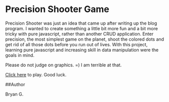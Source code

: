 # Precision Shooter Game

Precision Shooter was just an idea that came up after writing up the blog program. I wanted to create something a little bit more fun 
and a bit more tricky with pure javascript, rather than another CRUD application. Enter precision, the most simplest game on 
the planet, shoot the colored dots and get rid of all those dots before you run out of lives. With this project, learning pure javascript 
and increasing skill in data manipulation were the goals in mind.

Please do not judge on graphics. =) I am terrible at that. 

[Click here](https://bryg217.github.io/precisiongame/ "Precision Shooter") to play. Good luck.

##Author

Bryan G.
